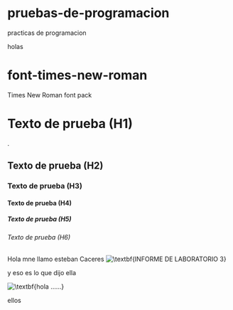 # pruebas-de-programacion
 practicas de programacion


holas

# font-times-new-roman
Times New Roman font pack

<H1> Texto de prueba (H1)</H1>.
<H2> Texto de prueba (H2)</H2>
<H3> Texto de prueba (H3)</H3>
<H4> Texto de prueba (H4)</H4>
<H5> Texto de prueba (H5)</H5>
<H6> Texto de prueba (H6)</H6>
Hola mne llamo esteban Caceres
<img src="https://latex.codecogs.com/svg.image?\textbf{INFORME&space;DE&space;LABORATORIO&space;3}" title="\textbf{INFORME DE LABORATORIO 3}" />

y eso es lo que dijo ella 

<img src="https://latex.codecogs.com/svg.image?\textbf{hola&space;......}" title="\textbf{hola ......}" />

ellos